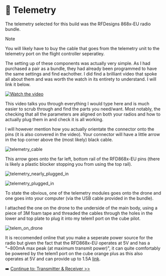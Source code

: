 # 📡 Telemetry
The telemetry selected for this build was the RFDesigns 868x-EU radio bundle. 

> [!NOTE]
> You will likely have to buy the cable that goes from the telemetry unit to the telemetry port on the flight controller seperatley.


The setting up of these components was actually very simple. As I had purchased a pair as a bundle, they had already been programmed to have the same settings and find eachother. I did find a brilliant video that spoke all about them and was worth the watch in its entirety to understand. I will link it below.

[![Watch the video](https://img.youtube.com/vi/lN28v68aL_Y/0.jpg)](https://www.youtube.com/watch?v=lN28v68aL_Y)

This video talks you through everything I would type here and is much easier to scrub through and find the parts you need/want. Most notably, the checking that all the parameters are aligned on both your radios and how to actually plug them in and check it is all working.

I will however mention how you actually orientate the connector onto the pins (it is also convered in the video). Your connector will have a little arrow in the top corner above the (most likely) black cable.

![telemetry_cable](https://github.com/user-attachments/assets/7c76d9c1-8b74-414f-a247-03822e803434)

This arrow goes onto the far left, bottom rail of the RFD868x-EU pins (there is likely a plastic blocker stopping you from using the top rail).

![telemetry_nearly_plugged_in](https://github.com/user-attachments/assets/114ac63d-f156-4cf9-99d8-894b9290fd90)

![telemetry_plugged_in](https://github.com/user-attachments/assets/2e7c4964-dbf0-48ac-a7a1-bf0ee9da5cf3)

To state the obvious, one of the telemetry modules goes onto the drone and one goes into your computer (via the USB cable provided in the bundle).

I attached the one on the drone to the underside of the main body, using a piece of 3M foam tape and threaded the cables through the holes in the lower and top plate to plug it into my telem1 port on the cube pilot.

![telem_on_drone](https://github.com/user-attachments/assets/dd0b87a7-73c8-4b77-982b-5bfd5819f13f)

It is reccomended online that you make a seperate power source for the radio but given the fact that the RFD868x-EU operates at 5V and has a "~800mA max peak (at maximum transmit power)", it can quite comfortably be powered by the telem1 port on the cube orange plus as this also operates at 5V and can provide up to 1.5A [link](https://discuss.cubepilot.org/t/serial-port-problems/5654/5).

➡️ [Continue to: Transmitter & Receiver >>](07-transmitter_receiver.md)
